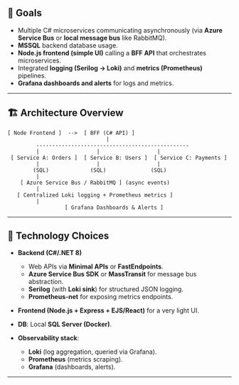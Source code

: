 
## 🎯 **Goals**

* Multiple C# microservices communicating asynchronously (via **Azure Service Bus** or **local message bus** like RabbitMQ).
* **MSSQL** backend database usage.
* **Node.js frontend (simple UI)** calling a **BFF API** that orchestrates microservices.
* Integrated **logging (Serilog → Loki)** and **metrics (Prometheus)** pipelines.
* **Grafana dashboards and alerts** for logs and metrics.

---

## 🏗️ **Architecture Overview**

```
[ Node Frontend ]  -->  [ BFF (C# API) ]
                               |
         ------------------------------------------------
         |                  |                  |
 [ Service A: Orders ]  [ Service B: Users ]  [ Service C: Payments ]
         |                  |                  |
        (SQL)             (SQL)              (SQL)
         |
    [ Azure Service Bus / RabbitMQ ] (async events)
         |
   [ Centralized Loki logging + Prometheus metrics ]
         |
                  [ Grafana Dashboards & Alerts ]
```

---

## 🔧 **Technology Choices**

* **Backend (C#/.NET 8)**

  * Web APIs via **Minimal APIs** or **FastEndpoints**.
  * **Azure Service Bus SDK** or **MassTransit** for message bus abstraction.
  * **Serilog** (with **Loki sink**) for structured JSON logging.
  * **Prometheus-net** for exposing metrics endpoints.
* **Frontend (Node.js + Express + EJS/React)** for a very light UI.
* **DB**: Local **SQL Server (Docker)**.
* **Observability stack**:

  * **Loki** (log aggregation, queried via Grafana).
  * **Prometheus** (metrics scraping).
  * **Grafana** (dashboards, alerts).

---
